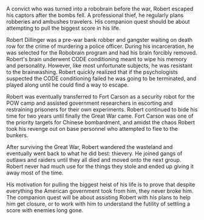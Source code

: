 A convict who was turned into a robobrain before the war, Robert escaped his captors after the bombs fell. A professional thief, he regularly plans robberies and ambushes travelers. His companion quest should be about attempting to pull the biggest score in his life.  

Robert Dillinger was a pre-war bank robber and gangster waiting on death row for the crime of murdering a police officer. During his incarceration, he was selected for the Robobrain program and had his brain forcibly removed. Robert's brain underwent CODE conditioning meant to wipe his memory and personality. However, like most unfortunate subjects, he was resistant to the brainwashing. Robert quickly realized that if the psychologists suspected the CODE conditioning failed he was going to be terminated, and played along until he could find a way to escape. 

Robert was eventually transferred to Fort Carson as a security robot for the POW camp and assisted government researchers in escorting and restraining prisoners for their own experiments. Robert continued to bide his time for two years until finally the Great War came. Fort Carson was one of the priority targets for Chinese bombardment, and amidst the chaos Robert took his revenge out on base personnel who attempted to flee to the bunkers. 

After surviving the Great War, Robert wandered the wasteland and eventually went back to what he did best: thievery. He joined gangs of outlaws and raiders until they all died and moved onto the next group. Robert never had much use for the things they stole and ended up giving it away most of the time. 

His motivation for pulling the biggest heist of his life is to prove that despite everything the American government took from him, they never broke him. The companion quest will be about assisting Robert with his plans to help him get closure, or to work with him to understand the futility of settling a score with enemies long gone. 